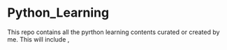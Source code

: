 # Python_Learning
This repo contains all the pyrthon learning contents curated or created by me. This will include , 
